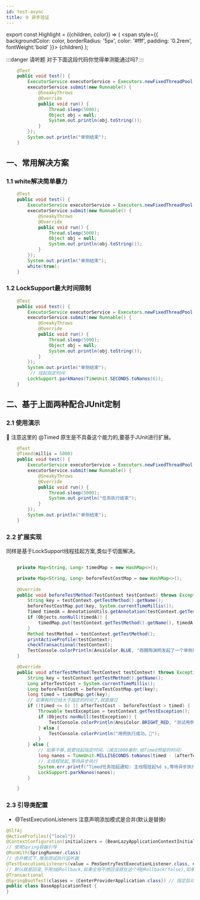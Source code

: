 ```yaml
---
id: test-async
title: ⑤ 异步验证
---
```


export const Highlight = ({children, color}) => (
<span
style={{
backgroundColor: color,
borderRadius: '5px',
color: '#fff',
padding: '0.2rem',
fontWeight:'bold'
}}>
{children}
</span>
);

:::danger 请听题
对于下面这段代码你觉得单测能通过吗?
:::

```java title="异步场景"
    @Test
    public void test() {
        ExecutorService executorService = Executors.newFixedThreadPool(3);
        executorService.submit(new Runnable() {
            @SneakyThrows
            @Override
            public void run() {
                Thread.sleep(5000);
                Object obj = null;
                System.out.println(obj.toString());
            }
        });
        System.out.println("单侧结束");
    }
```

## 一、常用解决方案

### 1.1 white解决简单暴力

```java title="white解决"
    @Test
    public void test() {
        ExecutorService executorService = Executors.newFixedThreadPool(3);
        executorService.submit(new Runnable() {
            @SneakyThrows
            @Override
            public void run() {
                Thread.sleep(5000);
                Object obj = null;
                System.out.println(obj.toString());
            }
        });
        System.out.println("单侧结束");
        white(true);
    }
```

### 1.2 LockSupport最大时间限制
```java title="LockSupport.parkNanos()线程挂起"
    @Test
    public void test() {
        ExecutorService executorService = Executors.newFixedThreadPool(3);
        executorService.submit(new Runnable() {
            @SneakyThrows
            @Override
            public void run() {
                Thread.sleep(5000);
                Object obj = null;
                System.out.println(obj.toString());
            }
        });
        System.out.println("单侧结束");
         // 挂起指定时间
        LockSupport.parkNanos(TimeUnit.SECONDS.toNanos(6));
    }
```

## 二、基于上面两种配合JUnit定制

### 2.1 使用演示




📢 注意这里的 <Highlight color="#e6a23c">@Timed</Highlight> 原生是不具备这个能力的,要基于JUnit进行扩展。

```java {2} title="@Timed 灵活控制时间"
    @Test
    @Timed(millis = 5000)
    public void test() {
        ExecutorService executorService = Executors.newFixedThreadPool(3);
        executorService.submit(new Runnable() {
            @SneakyThrows
            @Override
            public void run() {
                Thread.sleep(5000);
                System.out.println("任务执行结束");
            }
        });
        System.out.println("单侧结束");
    }
```

### 2.2 扩展实现

同样是基于LockSupport线程挂起方案,类似于切面解决。

```java {39} title="扩展TestExecutionListener"

    private Map<String, Long> timedMap = new HashMap<>();

    private Map<String, Long> beforeTestCostMap = new HashMap<>();
    
    @Override
    public void beforeTestMethod(TestContext testContext) throws Exception {
        String key = testContext.getTestMethod().getName();
        beforeTestCostMap.put(key, System.currentTimeMillis());
        Timed timedA = AnnotationUtils.getAnnotation(testContext.getTestMethod(), Timed.class);
        if (Objects.nonNull(timedA)) {
            timedMap.put(testContext.getTestMethod().getName(), timedA.millis());
        }
        Method testMethod = testContext.getTestMethod();
        printActiveProfile(testContext);
        checkTransactional(testContext);
        TestConsole.colorPrintln(AnsiColor.BLUE, "西魏陶渊明发起了一个单侧用例: {}#{}", testContext.getTestClass(), testMethod.getName());
    }

    @Override
    public void afterTestMethod(TestContext testContext) throws Exception {
        String key = testContext.getTestMethod().getName();
        Long afterTestCost = System.currentTimeMillis();
        Long beforeTestCost = beforeTestCostMap.get(key);
        long timed = timedMap.get(key);
        // 如果耗时已经大于指定的时间了,就直接过
        if ((timed <= 0) || afterTestCost - beforeTestCost > timed) {
            Throwable testException = testContext.getTestException();
            if (Objects.nonNull(testException)) {
                TestConsole.colorPrintln(AnsiColor.BRIGHT_RED, "测试用例执行失败了,快检查检查吧。🚒");
            } else {
                TestConsole.colorPrintln("用例执行成功。💪");
            }
        } else {
            // 如果不够,就要挂起指定时间。（减去1000毫秒,给Timed预留的时间）
            long nanos = TimeUnit.MILLISECONDS.toNanos(timed - (afterTestCost - beforeTestCost) - 1000);
            // 主线程挂起,等待异步执行
            System.err.printf("Timed任务挂起通知: 主线程挂起%d s,等待异步执行%n", TimeUnit.NANOSECONDS.toSeconds(nanos));
            LockSupport.parkNanos(nanos);
        }

    }
```

### 2.3 引导类配置

- @TestExecutionListeners 注意声明添加模式是合并(默认是替换)

```java {7} title="@TestExecutionListeners"
@Slf4j
@ActiveProfiles({"local"})
@ContextConfiguration(initializers = {BeanLazyApplicationContextInitializer.class})
// 使用Spring容器引导
@RunWith(SpringRunner.class)
// 合并模式下,增加测试执行监听器
@TestExecutionListeners(value = PmsSentryTestExecutionListener.class, mergeMode = TestExecutionListeners.MergeMode.MERGE_WITH_DEFAULTS)
// 默认就是回滚,不用加@Rollback,如果全局不想回滚就在这个吧@Rollback(false),如果某个单测不想回滚,就放到单侧类上
@Transactional
@SpringBootTest(classes = {CenterProviderApplication.class}) // 指定启动类
public class BaseApplicationTest {
}
```
